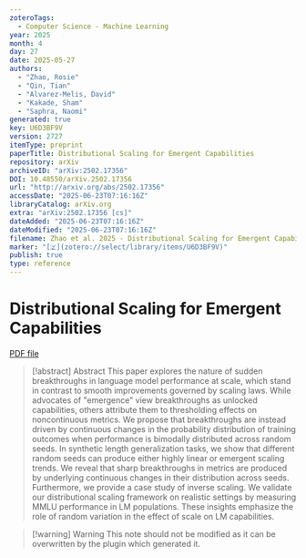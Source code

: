 ```yaml
---
zoteroTags:
  - Computer Science - Machine Learning
year: 2025
month: 4
day: 27
date: 2025-05-27
authors:
  - "Zhao, Rosie"
  - "Qin, Tian"
  - "Alvarez-Melis, David"
  - "Kakade, Sham"
  - "Saphra, Naomi"
generated: true
key: U6D3BF9V
version: 2727
itemType: preprint
paperTitle: Distributional Scaling for Emergent Capabilities
repository: arXiv
archiveID: "arXiv:2502.17356"
DOI: 10.48550/arXiv.2502.17356
url: "http://arxiv.org/abs/2502.17356"
accessDate: "2025-06-23T07:16:16Z"
libraryCatalog: arXiv.org
extra: "arXiv:2502.17356 [cs]"
dateAdded: "2025-06-23T07:16:16Z"
dateModified: "2025-06-23T07:16:16Z"
filename: Zhao et al. 2025 - Distributional Scaling for Emergent Capabilities.pdf
marker: "[🇿](zotero://select/library/items/U6D3BF9V)"
publish: true
type: reference
---
```

# Distributional Scaling for Emergent Capabilities

[PDF file](/Papers/PDFs/Zhao%20et%20al.%202025%20-%20Distributional%20Scaling%20for%20Emergent%20Capabilities.pdf)

> [!abstract] Abstract
> This paper explores the nature of sudden breakthroughs in language model performance at scale, which stand in contrast to smooth improvements governed by scaling laws. While advocates of "emergence" view breakthroughs as unlocked capabilities, others attribute them to thresholding effects on noncontinuous metrics. We propose that breakthroughs are instead driven by continuous changes in the probability distribution of training outcomes when performance is bimodally distributed across random seeds. In synthetic length generalization tasks, we show that different random seeds can produce either highly linear or emergent scaling trends. We reveal that sharp breakthroughs in metrics are produced by underlying continuous changes in their distribution across seeds. Furthermore, we provide a case study of inverse scaling. We validate our distributional scaling framework on realistic settings by measuring MMLU performance in LM populations. These insights emphasize the role of random variation in the effect of scale on LM capabilities.

>[!warning] Warning
> This note should not be modified as it can be overwritten by the plugin which generated it.

